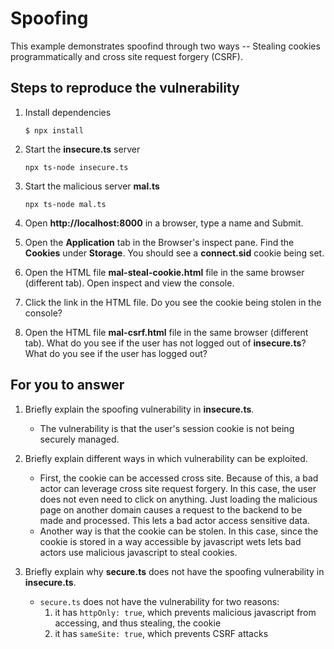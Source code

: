 # Spoofing

This example demonstrates spoofind through two ways -- Stealing cookies programmatically and cross site request forgery (CSRF).

## Steps to reproduce the vulnerability

1. Install dependencies

    `$ npx install`

2. Start the **insecure.ts** server

    `npx ts-node insecure.ts`

3. Start the malicious server **mal.ts**

    `npx ts-node mal.ts`

4. Open __http://localhost:8000__ in a browser, type a name and Submit.

5. Open the __Application__ tab in the Browser's inspect pane. Find the __Cookies__ under __Storage__. You should see a __connect.sid__ cookie being set.

6. Open the HTML file __mal-steal-cookie.html__ file in the same browser (different tab). Open inspect and view the console.

7. Click the link in the HTML file. Do you see the cookie being stolen in the console?

8. Open the HTML file __mal-csrf.html__ file in the same browser (different tab). What do you see if the user has not logged out of **insecure.ts**? What do you see if the user has logged out? 


## For you to answer

1. Briefly explain the spoofing vulnerability in **insecure.ts**.
    - The vulnerability is that the user's session cookie is not being securely managed. 

2. Briefly explain different ways in which vulnerability can be exploited.
    - First, the cookie can be accessed cross site. Because of this, a bad actor can leverage cross site request forgery. In this case, the user does not even need to click on anything. Just loading the malicious page on another domain causes a request to the backend to be made and processed. This lets a bad actor access sensitive data.
    - Another way is that the cookie can be stolen. In this case, since the cookie is stored in a way accessible by javascript wets lets bad actors use malicious javascript to steal cookies.

3. Briefly explain why **secure.ts** does not have the spoofing vulnerability in **insecure.ts**.
    - `secure.ts` does not have the vulnerability for two reasons:
        1. it has `httpOnly: true`, which prevents malicious javascript from accessing, and thus stealing, the cookie
        2.  it has `sameSite: true`, which prevents CSRF attacks
